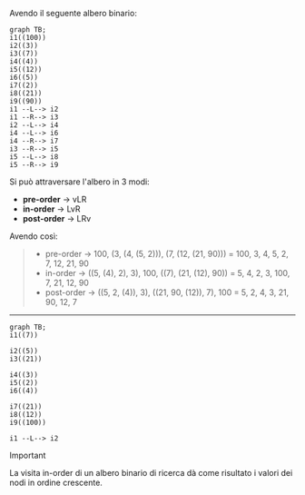 Avendo il seguente albero binario:

```mermaid
graph TB; 
i1((100))
i2((3))
i3((7))
i4((4))
i5((12))
i6((5))
i7((2))
i8((21))
i9((90))
i1 --L--> i2
i1 --R--> i3
i2 --L--> i4
i4 --L--> i6
i4 --R--> i7
i3 --R--> i5
i5 --L--> i8
i5 --R--> i9
```

Si può attraversare l'albero in 3 modi:
- **pre-order** $\rightarrow$ vLR
- **in-order** $\rightarrow$ LvR
- **post-order** $\rightarrow$ LRv

Avendo così:

>- pre-order $\rightarrow$ 100, (3, (4, (5, 2))), (7, (12, (21, 90))) = 100, 3, 4, 5, 2, 7, 12, 21, 90
>- in-order $\rightarrow$ ((5, (4), 2), 3), 100, ((7), (21, (12), 90)) = 5, 4, 2, 3, 100, 7, 21, 12, 90
>- post-order $\rightarrow$ ((5, 2, (4)), 3), ((21, 90, (12)), 7), 100 = 5, 2, 4, 3, 21, 90, 12, 7
***

```mermaid
graph TB; 
i1((7))

i2((5))
i3((21))

i4((3))
i5((2))
i6((4))

i7((21))
i8((12))
i9((100))

i1 --L--> i2
```

>[!Important]
>La visita in-order di un albero binario di ricerca dà come risultato i valori dei nodi in ordine crescente.

